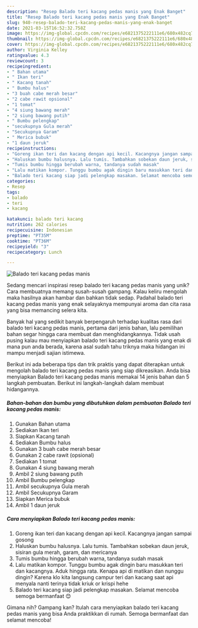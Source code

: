```yaml
---
description: "Resep Balado teri kacang pedas manis yang Enak Banget"
title: "Resep Balado teri kacang pedas manis yang Enak Banget"
slug: 940-resep-balado-teri-kacang-pedas-manis-yang-enak-banget
date: 2021-03-15T16:52:32.758Z
image: https://img-global.cpcdn.com/recipes/e6821375222111e6/680x482cq70/balado-teri-kacang-pedas-manis-foto-resep-utama.jpg
thumbnail: https://img-global.cpcdn.com/recipes/e6821375222111e6/680x482cq70/balado-teri-kacang-pedas-manis-foto-resep-utama.jpg
cover: https://img-global.cpcdn.com/recipes/e6821375222111e6/680x482cq70/balado-teri-kacang-pedas-manis-foto-resep-utama.jpg
author: Virginia Kelley
ratingvalue: 4.3
reviewcount: 3
recipeingredient:
- " Bahan utama"
- " Ikan teri"
- " Kacang tanah"
- " Bumbu halus"
- "3 buah cabe merah besar"
- "2 cabe rawit opsional"
- "1 tomat"
- "4 siung bawang merah"
- "2 siung bawang putih"
- " Bumbu pelengkap"
- "secukupnya Gula merah"
- "Secukupnya Garam"
- " Merica bubuk"
- "1 daun jeruk"
recipeinstructions:
- "Goreng ikan teri dan kacang dengan api kecil. Kacangnya jangan sampai gosong"
- "Haluskan bumbu halusnya. Lalu tumis. Tambahkan sobekan daun jeruk, sisiran gula merah, garam, dan mericanya"
- "Tumis bumbu hingga berubah warna, tandanya sudah masak"
- "Lalu matikan kompor. Tunggu bumbu agak dingin baru masukkan teri dan kacangnya. Aduk hingga rata. Kenapa api di matikan dan nunggu dingin? Karena klo kita langsung campur teri dan kacang saat api menyala nanti terinya tidak kriuk or krispi hehe"
- "Balado teri kacang siap jadi pelengkap masakan. Selamat mencoba semoga bermanfaat 😊"
categories:
- Resep
tags:
- balado
- teri
- kacang

katakunci: balado teri kacang 
nutrition: 262 calories
recipecuisine: Indonesian
preptime: "PT35M"
cooktime: "PT36M"
recipeyield: "3"
recipecategory: Lunch

---
```



![Balado teri kacang pedas manis](https://img-global.cpcdn.com/recipes/e6821375222111e6/680x482cq70/balado-teri-kacang-pedas-manis-foto-resep-utama.jpg)

Sedang mencari inspirasi resep balado teri kacang pedas manis yang unik? Cara membuatnya memang susah-susah gampang. Kalau keliru mengolah maka hasilnya akan hambar dan bahkan tidak sedap. Padahal balado teri kacang pedas manis yang enak selayaknya mempunyai aroma dan cita rasa yang bisa memancing selera kita.



Banyak hal yang sedikit banyak berpengaruh terhadap kualitas rasa dari balado teri kacang pedas manis, pertama dari jenis bahan, lalu pemilihan bahan segar hingga cara membuat dan menghidangkannya. Tidak usah pusing kalau mau menyiapkan balado teri kacang pedas manis yang enak di mana pun anda berada, karena asal sudah tahu triknya maka hidangan ini mampu menjadi sajian istimewa.


Berikut ini ada beberapa tips dan trik praktis yang dapat diterapkan untuk mengolah balado teri kacang pedas manis yang siap dikreasikan. Anda bisa menyiapkan Balado teri kacang pedas manis memakai 14 jenis bahan dan 5 langkah pembuatan. Berikut ini langkah-langkah dalam membuat hidangannya.

<!--inarticleads1-->

##### Bahan-bahan dan bumbu yang dibutuhkan dalam pembuatan Balado teri kacang pedas manis:

1. Gunakan  Bahan utama
1. Sediakan  Ikan teri
1. Siapkan  Kacang tanah
1. Sediakan  Bumbu halus
1. Gunakan 3 buah cabe merah besar
1. Gunakan 2 cabe rawit (opsional)
1. Sediakan 1 tomat
1. Gunakan 4 siung bawang merah
1. Ambil 2 siung bawang putih
1. Ambil  Bumbu pelengkap
1. Ambil secukupnya Gula merah
1. Ambil Secukupnya Garam
1. Siapkan  Merica bubuk
1. Ambil 1 daun jeruk




<!--inarticleads2-->

##### Cara menyiapkan Balado teri kacang pedas manis:

1. Goreng ikan teri dan kacang dengan api kecil. Kacangnya jangan sampai gosong
1. Haluskan bumbu halusnya. Lalu tumis. Tambahkan sobekan daun jeruk, sisiran gula merah, garam, dan mericanya
1. Tumis bumbu hingga berubah warna, tandanya sudah masak
1. Lalu matikan kompor. Tunggu bumbu agak dingin baru masukkan teri dan kacangnya. Aduk hingga rata. Kenapa api di matikan dan nunggu dingin? Karena klo kita langsung campur teri dan kacang saat api menyala nanti terinya tidak kriuk or krispi hehe
1. Balado teri kacang siap jadi pelengkap masakan. Selamat mencoba semoga bermanfaat 😊




Gimana nih? Gampang kan? Itulah cara menyiapkan balado teri kacang pedas manis yang bisa Anda praktikkan di rumah. Semoga bermanfaat dan selamat mencoba!
